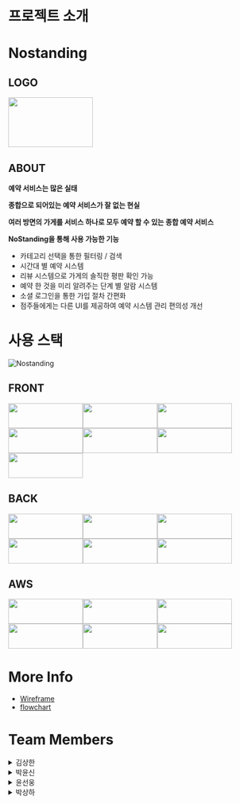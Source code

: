 # **프로젝트 소개**

# Nostanding

## **LOGO**

<img src="https://user-images.githubusercontent.com/95327764/171786761-3ed710e3-a911-4527-89a0-50b1202f1ecb.png" width="170" height="100"/>

## **ABOUT**


**예약 서비스는 많은 실태**

**종합으로 되어있는 예약 서비스가 잘 없는 현실**

**여러 방면의 가게를 서비스 하나로 모두 예약 할 수 있는 종합 예약 서비스**

**NoStanding을 통해 사용 가능한 기능**

* 카테고리 선택을 통한 필터링 / 검색
* 시간대 별 예약 시스템
* 리뷰 시스템으로 가게의 솔직한 평판 확인 가능
* 예약 한 것을 미리 알려주는 단계 별 알람 시스템
* 소셜 로그인을 통한 가입 절차 간편화
* 점주들에게는 다른 UI를 제공하여 예약 시스템 관리 편의성 개선

# 사용 스택

![Nostanding](https://user-images.githubusercontent.com/95732945/173584663-749d234f-da61-413e-8106-18d9829396d2.png)

## FRONT
<img src="https://img.shields.io/badge/JavaScript-F7DF1E?style=for-the-badge&logo=JavaScript&logoColor=white" width="150" height="50"/><img src="https://img.shields.io/badge/React-61DAFB?style=for-the-badge&logo=React&logoColor=white" width="150" height="50"/><img src="https://img.shields.io/badge/Redux-764ABC?style=for-the-badge&logo=Redux&logoColor=white" width="150" height="50"/><img src="https://img.shields.io/badge/Redux Toolkit-764ABC?style=for-the-badge&logo=Redux&logoColor=white" width="150" height="50"/><img src="https://img.shields.io/badge/React Router-CA4245?style=for-the-badge&logo=React Router&logoColor=white" width="150" height="50"/><img src="https://img.shields.io/badge/style_component-DB7093?style=for-the-badge&logo=styled-components&logoColor=white" width="150" height="50"/><img src="https://img.shields.io/badge/AXIOS-A100FF?style=for-the-badge&logoColor=white" width="150" height="50"/>

## BACK
<img src="https://img.shields.io/badge/Sequelize-52B0E7?style=for-the-badge&logo=Sequelize&logoColor=white" width="150" height="50"/><img src="https://img.shields.io/badge/Express-000000?style=for-the-badge&logo=Express&logoColor=white" width="150" height="50"/><img src="https://img.shields.io/badge/MySQL-4479A1?style=for-the-badge&logo=MySQL&logoColor=white" width="150" height="50"/><img src="https://img.shields.io/badge/Node-339933?style=for-the-badge&logo=Node.js&logoColor=white" width="150" height="50"/><img src="https://img.shields.io/badge/JWT-000000?style=for-the-badge&logoColor=white" width="150" height="50"/><img src="https://img.shields.io/badge/AXIOS-A100FF?style=for-the-badge&logoColor=white" width="150" height="50"/>

## AWS
<img src="https://img.shields.io/badge/S3-569A31?style=for-the-badge&logo=Amazon S3&logoColor=white" width="150" height="50"/><img src="https://img.shields.io/badge/Cloudfront-232F3E?style=for-the-badge&logo=Amazon AWS&logoColor=white" width="150" height="50"/><img src="https://img.shields.io/badge/EC2-232F3E?style=for-the-badge&logo=Amazon AWS&logoColor=white" width="150" height="50"/><img src="https://img.shields.io/badge/RDS-232F3E?style=for-the-badge&logo=Amazon AWS&logoColor=white" width="150" height="50"/><img src="https://img.shields.io/badge/LoadBalancer-232F3E?style=for-the-badge&logo=Amazon AWS&logoColor=white" width="150" height="50"/><img src="https://img.shields.io/badge/Route53-232F3E?style=for-the-badge&logo=Amazon AWS&logoColor=white" width="150" height="50"/>


# More Info

* [Wireframe](https://miro.com/app/board/uXjVOyoJqCo=/)
* [flowchart](https://miro.com/app/board/uXjVOyoJqCo=/) 

# Team Members

<details><summary>김상한</summary>

***
* Position: **Back-End(Team Leader)**
* GitHub : [**Sangkan-K**](https://github.com/Sangkan-K)


***
</details>

<details><summary>박윤신</summary>

***
* Position: **Back-End**
* GitHub : [**Bagyun0107**](https://github.com/BaGyun0107)

***
</details>

<details><summary>윤선웅</summary>

***
* Position: **Front-End**
* GitHub : [**Sun970324**](https://github.com/Sun970324)

***
</details>

<details><summary>박상하</summary>

***
* Position: **Front-End**
* GitHub : [**gamemakerr**](https://github.com/gamemakerr)

***
</details>

